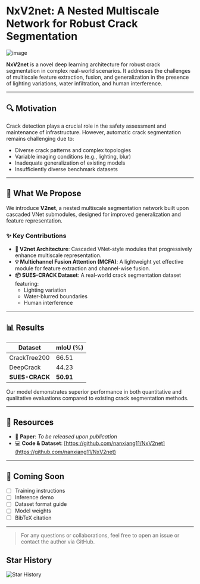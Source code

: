 # NxV2net: A Nested Multiscale Network for Robust Crack Segmentation
![image](https://github.com/user-attachments/assets/34d60842-4c8b-468f-b40d-ec472c861240)


**NxV2net** is a novel deep learning architecture for robust crack segmentation in complex real-world scenarios. It addresses the challenges of multiscale feature extraction, fusion, and generalization in the presence of lighting variations, water infiltration, and human interference.

---

## 🔍 Motivation

Crack detection plays a crucial role in the safety assessment and maintenance of infrastructure. However, automatic crack segmentation remains challenging due to:

- Diverse crack patterns and complex topologies  
- Variable imaging conditions (e.g., lighting, blur)  
- Inadequate generalization of existing models  
- Insufficiently diverse benchmark datasets  

---

## 🚀 What We Propose

We introduce **V2net**, a nested multiscale segmentation network built upon cascaded VNet submodules, designed for improved generalization and feature representation.

### ✨ Key Contributions

- **🔗 V2net Architecture**: Cascaded VNet-style modules that progressively enhance multiscale representation.
- **💡 Multichannel Fusion Attention (MCFA)**: A lightweight yet effective module for feature extraction and channel-wise fusion.
- **📦 SUES-CRACK Dataset**: A real-world crack segmentation dataset featuring:
  - Lighting variation
  - Water-blurred boundaries
  - Human interference

---

## 📊 Results

| Dataset        | mIoU (%) |
|----------------|----------|
| CrackTree200   | 66.51    |
| DeepCrack      | 44.23    |
| **SUES-CRACK** | **50.91** |

Our model demonstrates superior performance in both quantitative and qualitative evaluations compared to existing crack segmentation methods.

---

## 📁 Resources

- 📄 **Paper**: _To be released upon publication_
- 💻 **Code & Dataset**: [https://github.com/nanxiang11/NxV2net](https://github.com/nanxiang11/NxV2net)

---

## 🧪 Coming Soon

- [ ] Training instructions  
- [ ] Inference demo  
- [ ] Dataset format guide  
- [ ] Model weights  
- [ ] BibTeX citation  

---

> For any questions or collaborations, feel free to open an issue or contact the author via GitHub.

## Star History
![Star History](https://api.star-history.com/svg?repos=nanxiang11/NxV2net&type=Date)
